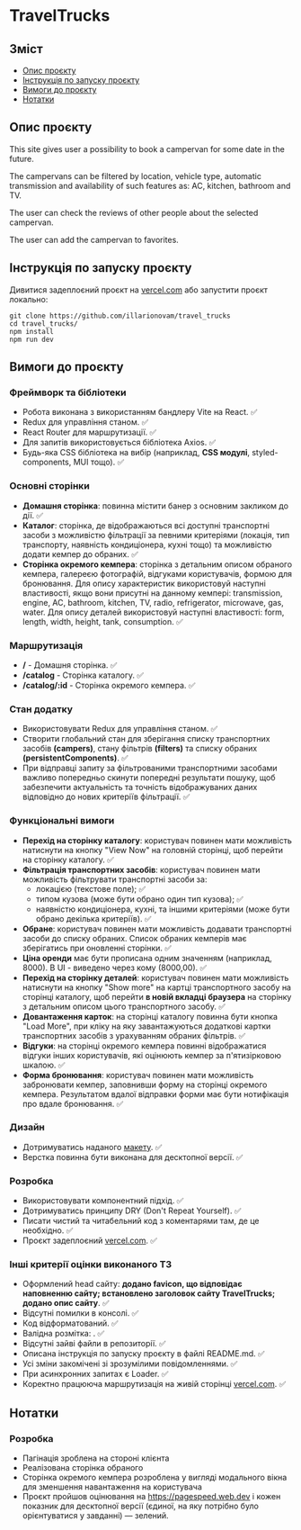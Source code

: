 <h1>TravelTrucks</h1>

<h2>Зміст</h2>

<ul>
<li><a href="#description">Опис проєкту</a></li>
<li><a href="#deploy">Інструкція по запуску проєкту</a></li>
<li><a href="#requirements">Вимоги до проєкту</a></li>
<li><a href="#notes">Нотатки</a></li>
</ul>

<h2 id="description">Опис проєкту</h2>

<p>This site gives user a possibility to book a campervan for some date in the future.</p>
<p>The campervans can be filtered by location, vehicle type, automatic transmission and availability of such features as: AC, kitchen, bathroom and TV.</p>
<p>The user can check the reviews of other people about the selected campervan.</p>
<p>The user can add the campervan to favorites.</p>

<h2 id="deploy">Інструкція по запуску проєкту</h2>

<p>Дивитися задеплоєний проєкт на <a href="https://campers-seven.vercel.app/">vercel.com</a> або запустити проєкт локально:</p>

```
git clone https://github.com/illarionovam/travel_trucks
cd travel_trucks/
npm install
npm run dev
```

<h2 id="requirements">Вимоги до проєкту</h2>

<h3>Фреймворк та бібліотеки</h3>

<ul>
<li>Робота виконана з використанням бандлеру Vite на React. ✅</li>
<li>Redux для управління станом. ✅</li>
<li>React Router для маршрутизації. ✅</li>
<li>Для запитів використовується бібліотека Axios. ✅</li>
<li>Будь-яка CSS бібліотека на вибір (наприклад, <span style="font-weight: bolder;">CSS модулі</span>, styled-components, MUI тощо). ✅</li>
</ul>

<h3>Основні сторінки</h3>

<ul>
<li><span style="font-weight: bolder;">Домашня сторінка</span>: повинна містити банер з основним закликом до дії. ✅</li>
<li><span style="font-weight: bolder;">Каталог</span>: сторінка, де відображаються всі доступні транспортні засоби з можливістю фільтрації за певними критеріями (локація, тип транспорту, наявність кондиціонера, кухні тощо) та можливістю додати кемпер до обраних. ✅</li>
<li><span style="font-weight: bolder;">Сторінка окремого кемпера</span>: сторінка з детальним описом обраного кемпера, галереєю фотографій, відгуками користувачів, формою для бронювання. Для опиcу характеристик використовуй наступні властивості, якщо вони присутні на данному кемпері: transmission, engine, AC, bathroom, kitchen, TV, radio, refrigerator, microwave, gas, water. Для опиcу деталей використовуй наступні властивості: form, length, width, height, tank, consumption. ✅</li>
</ul>

<h3>Маршрутизація</h3>

<ul>
<li><span style="font-weight: bolder;">/</span> - Домашня сторінка. ✅</li>
<li><span style="font-weight: bolder;">/catalog</span> - Сторінка каталогу. ✅</li>
<li><span style="font-weight: bolder;">/catalog/:id</span> - Сторінка окремого кемпера. ✅</li>
</ul>

<h3>Стан додатку</h3>

<ul>
<li>Використовувати Redux для управління станом. ✅</li>
<li>Створити глобальний стан для зберігання списку транспортних засобів <span style="font-weight: bolder;">(campers)</span>, стану фільтрів <span style="font-weight: bolder;">(filters)</span> та списку обраних <span style="font-weight: bolder;">(persistentComponents)</span>. ✅</li>
<li>При відправці запиту за фільтрованими транспортними засобами важливо попередньо скинути попередні результати пошуку, щоб забезпечити актуальність та точність відображуваних даних відповідно до нових критеріїв фільтрації. ✅</li>
</ul>

<h3>Функціональні вимоги</h3>

<ul>
<li><span style="font-weight: bolder;">Перехід на сторінку каталогу</span>: користувач повинен мати можливість натиснути на кнопку "View Now" на головній сторінці, щоб перейти на сторінку каталогу. ✅</li>
<li>
<span style="font-weight: bolder;">Фільтрація транспортних засобів</span>: користувач повинен мати можливість фільтрувати транспортні засоби за:
<ul>
<li>локацією (текстове поле); ✅</li>
<li>типом кузова (може бути обрано один тип кузова); ✅</li>
<li>наявністю кондиціонера, кухні, та іншими критеріями (може бути обрано декілька критеріїв). ✅</li>
</ul>
</li>
<li><span style="font-weight: bolder;">Обране</span>: користувач повинен мати можливість додавати транспортні засоби до списку обраних. Список обраних кемперів має зберігатись при оновленні сторінки. ✅</li>
<li><span style="font-weight: bolder;">Ціна оренди</span> має бути прописана одним значенням (наприклад, 8000). В UI - виведено через кому (8000,00). ✅</li>
<li><span style="font-weight: bolder;">Перехід на сторінку деталей</span>: користувач повинен мати можливість натиснути на кнопку "Show more" на картці транспортного засобу на сторінці каталогу, щоб перейти <span style="font-weight: bolder;">в новій вкладці браузера</span> на сторінку з детальним описом цього транспортного засобу. ✅</li>
<li><span style="font-weight: bolder;">Довантаження карток</span>: на сторінці каталогу повинна бути кнопка "Load More", при кліку на яку завантажуються додаткові картки транспортних засобів з урахуванням обраних фільтрів. ✅</li>
<li><span style="font-weight: bolder;">Відгуки</span>: на сторінці окремого кемпера повинні відображатися відгуки інших користувачів, які оцінюють кемпер за п'ятизірковою шкалою. ✅</li>
<li><span style="font-weight: bolder;">Форма бронювання</span>: користувач повинен мати можливість забронювати кемпер, заповнивши форму на сторінці окремого кемпера. Результатом вдалої відправки форми має бути нотифікація про вдале бронювання. ✅</li>
</ul>

<h3>Дизайн</h3>

<ul>
<li>Дотримуватись наданого <a href="https://www.figma.com/design/6vTbzaB3EPgOreQz2jOJJe/Campers?node-id=0-1&node-type=canvas&t=SfvE1I5tK0sWVse1-0">макету</a>. ✅</li>
<li>Верстка повинна бути виконана для десктопної версії. ✅ </li>
</ul>

<h3>Розробка</h3>

<ul>
<li>Використовувати компонентний підхід. ✅</li>
<li>Дотримуватись принципу DRY (Don't Repeat Yourself). ✅</li>
<li>Писати чистий та читабельний код з коментарями там, де це необхідно. ✅</li>
<li>Проєкт задеплоєний <a href="https://campers-seven.vercel.app/">vercel.com</a>. ✅</li>
</ul>

<h3>Інші критерії оцінки виконаного ТЗ</h3>

<ul>
<li>Оформлений head сайту: <span style="font-weight: bolder;">додано favicon, що відповідає наповненню сайту; встановлено заголовок сайту TravelTrucks; додано опис сайту</span>. ✅</li>
<li>Відсутні помилки в консолі. ✅</li>
<li>Код відформатований. ✅</li>
<li>Валідна розмітка: <span style="font-weight: bolder;"> </span>. ✅</li>
<li>Відсутні зайві файли в репозиторії. ✅</li>
<li>Описана інструкція по запуску проєкту в файлі README.md. ✅</li>
<li>Усі зміни закомічені зі зрозумілими повідомленнями. ✅</li>
<li>При асинхронних запитах є Loader. ✅</li>
<li>Коректно працююча маршрутизація на живій сторінці <a href="https://campers-seven.vercel.app/">vercel.com</a>. ✅</li>
</ul>

<h2 id="notes">Нотатки</h2>

<h3>Розробка</h3>

<ul>
<li>Пагінація зроблена на стороні клієнта</li>
<li>Реалізована сторінка обраного</li>
<li>Сторінка окремого кемпера розроблена у вигляді модального вікна для зменшення навантаження на користувача</li>
<li>Проєкт пройшов оцінювання на <a href="https://pagespeed.web.dev/analysis/https-campers-seven-vercel-app/7yl1ucxtcb?form_factor=desktop">https://pagespeed.web.dev</a> і кожен показник для десктопної версії (єдиної, на яку потрібно було орієнтуватися у завданні) — зелений.</li>
</ul>
